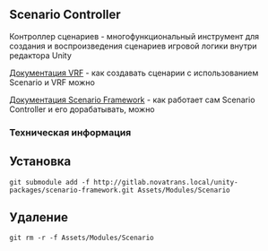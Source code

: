 ## Scenario Controller

Контроллер сценариев - многофункциональный инструмент для создания и воспроизведения сценариев игровой логики 
внутри редактора Unity

[Документация VRF](http://gitlab.novatrans.local/unity/vr/vr_mechanics_demonstaration/-/wikis/home) -
как создавать сценарии с использованием Scenario и VRF можно

[Документация Scenario Framework](http://gitlab.novatrans.local/unity-packages/scenario-framework/-/wikis/home) -
как работает сам Scenario Controller и его дорабатывать, можно

### Техническая информация

## Установка
```
git submodule add -f http://gitlab.novatrans.local/unity-packages/scenario-framework.git Assets/Modules/Scenario
```

## Удаление
```
git rm -r -f Assets/Modules/Scenario
```
